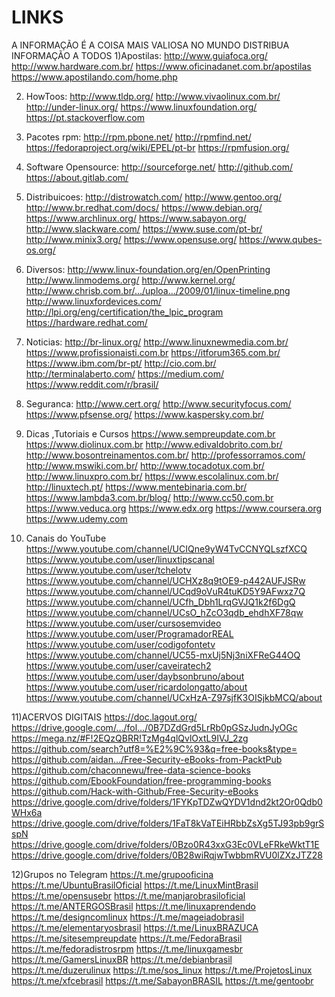 # LINKS

A INFORMAÇÃO É A COISA MAIS VALIOSA NO MUNDO 
DISTRIBUA INFORMAÇÃO A TODOS
1)Apostilas:
http://www.guiafoca.org/
http://www.hardware.com.br/
https://www.oficinadanet.com.br/apostilas
https://www.apostilando.com/home.php

2) HowToos:
http://www.tldp.org/
http://www.vivaolinux.com.br/
http://under-linux.org/
https://www.linuxfoundation.org/
https://pt.stackoverflow.com

3) Pacotes rpm:
http://rpm.pbone.net/
http://rpmfind.net/
https://fedoraproject.org/wiki/EPEL/pt-br
https://rpmfusion.org/

4) Software Opensource:
http://sourceforge.net/
http://github.com/
https://about.gitlab.com/

5) Distribuicoes:
http://distrowatch.com/
http://www.gentoo.org/
http://www.br.redhat.com/docs/
https://www.debian.org/
https://www.archlinux.org/
https://www.sabayon.org/
http://www.slackware.com/
https://www.suse.com/pt-br/
http://www.minix3.org/
https://www.opensuse.org/
https://www.qubes-os.org/

6) Diversos:
http://www.linux-foundation.org/en/OpenPrinting
http://www.linmodems.org/
http://www.kernel.org/
http://www.chrisb.com.br/…/uploa…/2009/01/linux-timeline.png
http://www.linuxfordevices.com/
http://lpi.org/eng/certification/the_lpic_program
https://hardware.redhat.com/

7) Noticias:
http://br-linux.org/
http://www.linuxnewmedia.com.br/
https://www.profissionaisti.com.br
https://itforum365.com.br/
https://www.ibm.com/br-pt/
http://cio.com.br/
http://terminalaberto.com/
https://medium.com/
https://www.reddit.com/r/brasil/

8) Seguranca:
http://www.cert.org/
http://www.securityfocus.com/
https://www.pfsense.org/
https://www.kaspersky.com.br/

9) Dicas ,Tutoriais e Cursos
https://www.sempreupdate.com.br
https://www.diolinux.com.br
http://www.edivaldobrito.com.br/
http://www.bosontreinamentos.com.br/
http://professorramos.com/
http://www.mswiki.com.br/
http://www.tocadotux.com.br/
http://www.linuxpro.com.br/
https://www.escolalinux.com.br/
http://linuxtech.pt/
https://www.mentebinaria.com.br/
https://www.lambda3.com.br/blog/
http://www.cc50.com.br
https://www.veduca.org
https://www.edx.org
https://www.coursera.org
https://www.udemy.com

10) Canais do YouTube
https://www.youtube.com/channel/UCIQne9yW4TvCCNYQLszfXCQ
https://www.youtube.com/user/linuxtipscanal
https://www.youtube.com/user/tchelotv
https://www.youtube.com/channel/UCHXz8q9tOE9-p442AUFJSRw
https://www.youtube.com/channel/UCqd9oVuR4tuKD5Y9AFwxz7Q
https://www.youtube.com/channel/UCfh_Dbh1LrqGVJQ1k2f6DgQ
https://www.youtube.com/channel/UCsO_hZcO3qdb_ehdhXF78qw
https://www.youtube.com/user/cursosemvideo
https://www.youtube.com/user/ProgramadorREAL
https://www.youtube.com/user/codigofontetv
https://www.youtube.com/channel/UC55-mxUj5Nj3niXFReG44OQ
https://www.youtube.com/user/caveiratech2
https://www.youtube.com/user/daybsonbruno/about
https://www.youtube.com/user/ricardolongatto/about
https://www.youtube.com/channel/UCxHzA-Z97sjfK3OISjkbMCQ/about

11)ACERVOS DIGITAIS
https://doc.lagout.org/
https://drive.google.com/…/fol…/0B7DZdGrd5LrRb0pGSzJudnJyOGc
https://mega.nz/#F!2EQzQBRR!TzMg4qlQvlOxtL9IVJ_2zg
https://github.com/search?utf8=%E2%9C%93&q=free-books&type=
https://github.com/aidan…/Free-Security-eBooks-from-PacktPub
https://github.com/chaconnewu/free-data-science-books
https://github.com/EbookFoundation/free-programming-books
https://github.com/Hack-with-Github/Free-Security-eBooks
https://drive.google.com/drive/folders/1FYKpTDZwQYDV1dnd2kt2Or0Qdb0WHx6a
https://drive.google.com/drive/folders/1FaT8kVaTEiHRbbZsXg5TJ93pb9grSspN
https://drive.google.com/drive/folders/0Bzo0R43xxG3Ec0VLeFRkeWktT1E
https://drive.google.com/drive/folders/0B28wiRqjwTwbbmRVU0lZXzJTZ28

12)Grupos no Telegram 
https://t.me/grupooficina
https://t.me/UbuntuBrasilOficial
https://t.me/LinuxMintBrasil
https://t.me/opensusebr
https://t.me/manjarobrasiloficial
https://t.me/ANTERGOSBrasil
https://t.me/linuxaprendendo
https://t.me/designcomlinux
https://t.me/mageiadobrasil
https://t.me/elementaryosbrasil
https://t.me/LinuxBRAZUCA
https://t.me/sitesempreupdate
https://t.me/FedoraBrasil
https://t.me/fedoradistrosrpm
https://t.me/linuxgamesbr
https://t.me/GamersLinuxBR
https://t.me/debianbrasil
https://t.me/duzerulinux
https://t.me/sos_linux
https://t.me/ProjetosLinux
https://t.me/xfcebrasil
https://t.me/SabayonBRASIL
https://t.me/gentoobr
